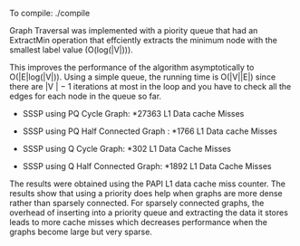 To compile:
./compile

Graph Traversal was implemented with a piority queue that had an ExtractMin operation
that effciently extracts the minimum node with the smallest label value (O(log(|V|))). 

This improves the performance of the algorithm asymptotically to
O(|E|log(|V|)). Using a simple queue, the running time is O(|V||E|) since there are |V | − 1 iterations at 
most in the loop and you have to check all the edges for each node in the queue so far.

 * SSSP using PQ Cycle Graph:
  *27363 L1 Data cache Misses

* SSSP using PQ Half Connected Graph :
  *1766 L1 Data cache Misses

* SSSP using Q Cycle Graph:
  *302 L1 Data Cache Misses

* SSSP using Q Half Connected Graph:
  *1892 L1 Data Cache Misses



The results were obtained using the PAPI L1 data cache miss counter. The results show
that using a priority does help when graphs are more dense rather than sparsely connected.
For sparsely connected graphs, the overhead of inserting into a priority queue and extracting
the data it stores leads to more cache misses which decreases performance when the graphs
become large but very sparse.
